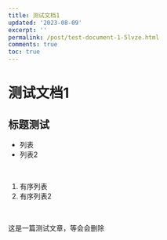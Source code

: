 ```yaml
---
title: 测试文档1
updated: '2023-08-09'
excerpt: ''
permalink: /post/test-document-1-5lvze.html
comments: true
toc: true
---
```


# 测试文档1

## 标题测试

* 列表
* 列表2

‍

1. 有序列表
2. 有序列表2

‍

这是一篇测试文章，等会会删除
